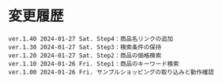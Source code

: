 # 変更履歴

	ver.1.40 2024-01-27 Sat. Step4：商品名リンクの追加
	ver.1.30 2024-01-27 Sat. Step3：検索条件の保持
	ver.1.20 2024-01-27 Sat. Step2：商品の価格検索
	ver.1.10 2024-01-26 Fri. Step1：商品のキーワード検索
	ver.1.00 2024-01-26 Fri. サンプルショッピングの取り込みと動作確認

